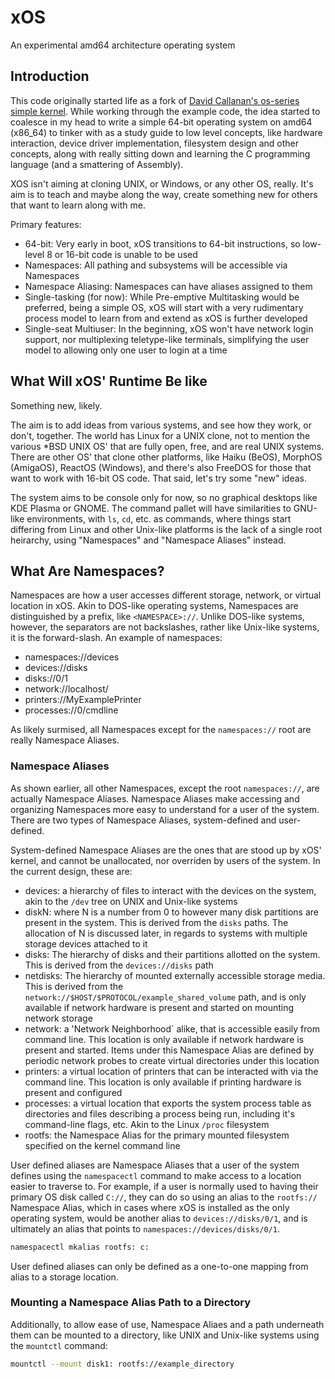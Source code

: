 # xOS

An experimental amd64 architecture operating system

## Introduction

This code originally started life as a fork of [David Callanan's os-series simple kernel](https://github.com/davidcallanan/os-series). While working through the example code, the idea started to coalesce in my head to write a simple 64-bit operating system on amd64 (x86_64) to tinker with as a study guide to low level concepts, like hardware interaction, device driver implementation, filesystem design and other concepts, along with really sitting down and learning the C programming language (and a smattering of Assembly).

XOS isn't aiming at cloning UNIX, or Windows, or any other OS, really. It's aim is to teach and maybe along the way, create something new for others that want to learn along with me.

Primary features:
- 64-bit: Very early in boot, xOS transitions to 64-bit instructions, so low-level 8 or 16-bit code is unable to be used
- Namespaces: All pathing and subsystems will be accessible via Namespaces
- Namespace Aliasing: Namespaces can have aliases assigned to them
- Single-tasking (for now): While Pre-emptive Multitasking would be preferred, being a simple OS, xOS will start with a very rudimentary process model to learn from and extend as xOS is further developed
- Single-seat Multiuser: In the beginning, xOS won't have network login support, nor multiplexing teletype-like terminals, simplifying the user model to allowing only one user to login at a time

## What Will xOS' Runtime Be like

Something new, likely.

The aim is to add ideas from various systems, and see how they work, or don't, together. The world has Linux for a UNIX clone, not to mention the various *BSD UNIX OS' that are fully open, free, and are real UNIX systems. There are other OS' that clone other platforms, like Haiku (BeOS), MorphOS (AmigaOS), ReactOS (Windows), and there's also FreeDOS for those that want to work with 16-bit OS code. That said, let's try some "new" ideas.

The system aims to be console only for now, so no graphical desktops like KDE Plasma or GNOME. The command pallet will have similarities to GNU-like environments, with `ls`, `cd`, etc. as commands, where things start differing from Linux and other Unix-like platforms is the lack of a single root heirarchy, using "Namespaces" and "Namespace Aliases" instead.

## What Are Namespaces?

Namespaces are how a user accesses different storage, network, or virtual location in xOS. Akin to DOS-like operating systems, Namespaces are distinguished by a prefix, like `<NAMESPACE>://`. Unlike DOS-like systems, however, the separators are not backslashes, rather like Unix-like systems, it is the forward-slash. An example of namespaces:

- namespaces://devices
- devices://disks
- disks://0/1
- network://localhost/
- printers://MyExamplePrinter
- processes://0/cmdline

As likely surmised, all Namespaces except for the `namespaces://` root are really Namespace Aliases.

### Namespace Aliases

As shown earlier, all other Namespaces, except the root `namespaces://`, are actually Namespace Aliases. Namespace Aliases make accessing and organizing Namespaces more easy to understand for a user of the system. There are two types of Namespace Aliases, system-defined and user-defined.

System-defined Namespace Aliases are the ones that are stood up by xOS' kernel, and cannot be unallocated, nor overriden by users of the system. In the current design, these are:

- devices: a hierarchy of files to interact with the devices on the system, akin to the `/dev` tree on UNIX and Unix-like systems
- diskN: where N is a number from 0 to however many disk partitions are present in the system. This is derived from the `disks` paths. The allocation of N is discussed later, in regards to systems with multiple storage devices attached to it
- disks: The hierarchy of disks and their partitions allotted on the system. This is derived from the `devices://disks` path
- netdisks: The hierarchy of mounted externally accessible storage media. This is derived from the `network://$HOST/$PROTOCOL/example_shared_volume` path, and is only available if network hardware is present and started on mounting network storage
- network: a 'Network Neighborhood` alike, that is accessible easily from command line. This location is only available if network hardware is present and started. Items under this Namespace Alias are defined by periodic network probes to create virtual directories under this location
- printers: a virtual location of printers that can be interacted with via the command line. This location is only available if printing hardware is present and configured
- processes: a virtual location that exports the system process table as directories and files describing a process being run, including it's command-line flags, etc. Akin to the Linux `/proc` filesystem
- rootfs: the Namespace Alias for the primary mounted filesystem specified on the kernel command line

User defined aliases are Namespace Aliases that a user of the system defines using the `namespacectl` command to make access to a location easier to traverse to. For example, if a user is normally used to having their primary OS disk called `C://`, they can do so using an alias to the `rootfs://` Namespace Alias, which in cases where xOS is installed as the only operating system, would be another alias to `devices://disks/0/1`, and is ultimately an alias that points to `namespaces://devices/disks/0/1`.

```sh
namespacectl mkalias rootfs: c:
```

User defined aliases can only be defined as a one-to-one mapping from alias to a storage location.

### Mounting a Namespace Alias Path to a Directory

Additionally, to allow ease of use, Namespace Aliaes and a path underneath them can be mounted to a directory, like UNIX and Unix-like systems using the `mountctl` command:

```sh
mountctl --mount disk1: rootfs://example_directory
```

